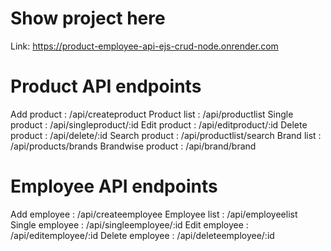 # Show project here 
Link: https://product-employee-api-ejs-crud-node.onrender.com 

# Product API endpoints
Add product : /api/createproduct
Product list : /api/productlist
Single product : /api/singleproduct/:id
Edit product : /api/editproduct/:id
Delete product : /api/delete/:id
Search product : /api/productlist/search
Brand list : /api/products/brands
Brandwise product : /api/brand/brand

# Employee API endpoints
Add employee : /api/createemployee
Employee list : /api/employeelist
Single employee : /api/singleemployee/:id
Edit employee : /api/editemployee/:id
Delete employee : /api/deleteemployee/:id

